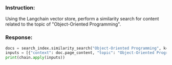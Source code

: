 ### Instruction:
Using the Langchain vector store, perform a similarity search for content related to the topic of "Object-Oriented Programming".

### Response:
```python
docs = search_index.similarity_search("Object-Oriented Programming", k=3)
inputs = [{"context": doc.page_content, "topic": "Object-Oriented Programming"} for doc in docs]
print(chain.apply(inputs))
```